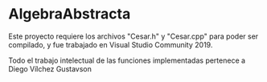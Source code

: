 # AlgebraAbstracta

Este proyecto requiere los archivos "Cesar.h" y "Cesar.cpp" para poder ser compilado, y fue
trabajado en Visual Studio Community 2019.

Todo el trabajo intelectual de las funciones implementadas pertenece a Diego Vílchez Gustavson
